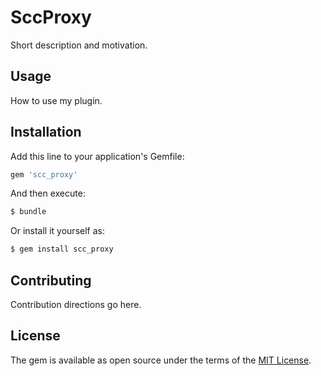 # SccProxy
Short description and motivation.

## Usage
How to use my plugin.

## Installation
Add this line to your application's Gemfile:

```ruby
gem 'scc_proxy'
```

And then execute:
```bash
$ bundle
```

Or install it yourself as:
```bash
$ gem install scc_proxy
```

## Contributing
Contribution directions go here.

## License
The gem is available as open source under the terms of the [MIT License](https://opensource.org/licenses/MIT).
